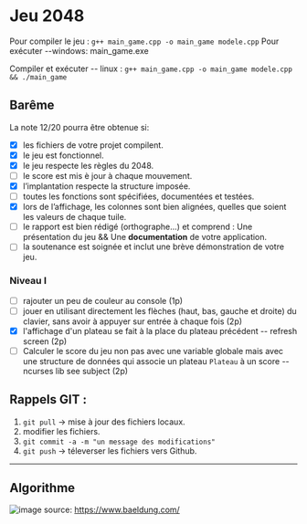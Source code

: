 # Jeu 2048
Pour compiler le jeu : `g++ main_game.cpp -o main_game modele.cpp`
Pour exécuter --windows: main_game.exe 

Compiler et exécuter -- linux : `g++ main_game.cpp -o main_game modele.cpp && ./main_game`

## Barême
La note 12/20 pourra être obtenue si:
- [x] les fichiers de votre projet compilent.
- [x] le jeu est fonctionnel.
- [x] le jeu respecte les règles du 2048.
- [ ] le score est mis è jour à chaque mouvement.
- [x] l’implantation respecte la structure imposée.
- [ ] toutes les fonctions sont spécifiées, documentées et testées.
- [x] lors de l’affichage, les colonnes sont bien alignées, quelles que soient les valeurs de chaque tuile.
- [ ] le rapport est bien rédigé (orthographe...) et comprend : Une présentation du jeu && Une **documentation** de votre application.
- [ ] la soutenance est soignée et inclut une brève démonstration de votre jeu.
 ### Niveau I
- [ ] rajouter un peu de couleur au console (1p)
- [ ] jouer en utilisant directement les flèches (haut, bas, gauche et droite) du clavier, sans avoir à appuyer sur entrée à chaque fois (2p)
- [x] l'affichage d'un plateau se fait à la place du plateau précédent -- refresh screen (2p)
- [ ] Calculer le score du jeu non pas avec une variable globale mais avec une structure de données qui associe un plateau `Plateau` à un score -- ncurses lib see subject (2p)
## Rappels GIT :
1. `git pull` -> mise à jour des fichiers locaux.
2. modifier les fichiers.
3. `git commit -a -m "un message des modifications"`
4. `git push` -> téleverser les fichiers vers Github.

----

## Algorithme

![image](https://user-images.githubusercontent.com/62790552/141335661-cbe08238-7b3c-4908-9e67-6bf23a776b08.png)
source: https://www.baeldung.com/
